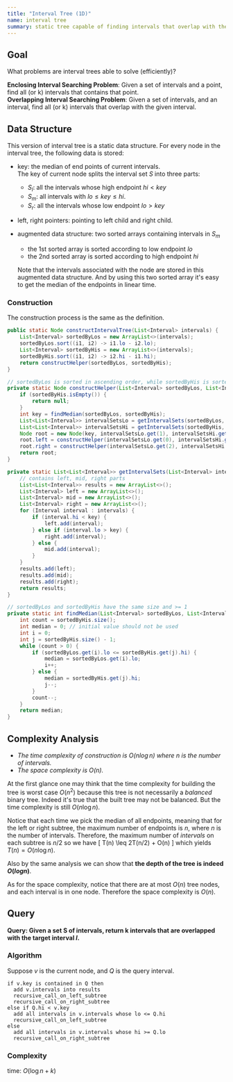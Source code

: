 ```yaml
---
title: "Interval Tree (1D)"
name: interval tree
summary: static tree capable of finding intervals that overlap with the given interval.
---
```


## Goal
What problems are interval trees able to solve (efficiently)?

**Enclosing Interval Searching Problem**: Given a set of intervals and a point, find all (or k) intervals that contains that point.  
**Overlapping Interval Searching Problem**: Given a set of intervals, and an interval, find all (or k) intervals that overlap with the given interval.

## Data Structure
This version of interval tree is a static data structure. For every node in the interval tree, the following data is stored:
- key: the median of end points of current intervals.  
  The key of current node splits the interval set $S$ into three parts:
  - $S_l$: all the intervals whose high endpoint $hi < key$
  - $S_m$: all intervals with $lo \leq key \leq hi$.
  - $S_r$: all the intervals whose low endpoint $lo > key$

- left, right pointers: pointing to left child and right child.

- augmented data structure: two sorted arrays containing intervals in $S_m$
  - the 1st sorted array is sorted according to low endpoint $lo$
  - the 2nd sorted array is sorted according to high endpoint $hi$

  Note that the intervals associated with the node are stored in this augmented data structure. And by using this two sorted array it's easy to get the median of the endpoints in linear time.

### Construction
The construction process is the same as the definition.

```java
public static Node constructIntervalTree(List<Interval> intervals) {
    List<Interval> sortedByLos = new ArrayList<>(intervals);
    sortedByLos.sort((i1, i2) -> i1.lo - i2.lo);
    List<Interval> sortedByHis = new ArrayList<>(intervals);
    sortedByHis.sort((i1, i2) -> i2.hi - i1.hi);
    return constructHelper(sortedByLos, sortedByHis);
}

// sortedByLos is sorted in ascending order, while sortedByHis is sorted in descending order.
private static Node constructHelper(List<Interval> sortedByLos, List<Interval> sortedByHis) {
    if (sortedByHis.isEmpty()) {
        return null;
    }
    int key = findMedian(sortedByLos, sortedByHis);
    List<List<Interval>> intervalSetsLo = getIntervalSets(sortedByLos, key);
    List<List<Interval>> intervalSetsHi = getIntervalSets(sortedByHis, key);
    Node root = new Node(key, intervalSetsLo.get(1), intervalSetsHi.get(1));
    root.left = constructHelper(intervalSetsLo.get(0), intervalSetsHi.get(0));
    root.right = constructHelper(intervalSetsLo.get(2), intervalSetsHi.get(2));
    return root;
}

private static List<List<Interval>> getIntervalSets(List<Interval> intervals, int key) {
    // contains left, mid, right parts
    List<List<Interval>> results = new ArrayList<>();
    List<Interval> left = new ArrayList<>();
    List<Interval> mid = new ArrayList<>();
    List<Interval> right = new ArrayList<>();
    for (Interval interval : intervals) {
        if (interval.hi < key) {
            left.add(interval);
        } else if (interval.lo > key) {
            right.add(interval);
        } else {
            mid.add(interval);
        }
    }
    results.add(left);
    results.add(mid);
    results.add(right);
    return results;
}

// sortedByLos and sortedByHis have the same size and >= 1
private static int findMedian(List<Interval> sortedByLos, List<Interval> sortedByHis) {
    int count = sortedByHis.size();
    int median = 0; // initial value should not be used
    int i = 0;
    int j = sortedByHis.size() - 1;
    while (count > 0) {
        if (sortedByLos.get(i).lo <= sortedByHis.get(j).hi) {
            median = sortedByLos.get(i).lo;
            i++;
        } else {
            median = sortedByHis.get(j).hi;
            j--;
        }
        count--;
    }
    return median;
}
```

## Complexity Analysis
- *The time complexity of construction is $O(n\log{n})$ where $n$ is the number of intervals.*  
- *The space complexity is $O(n)$.*

At the first glance one may think that the time complexity for building the tree is worst case $O(n^2)$ because this tree is not necessarily a *balanced* binary tree. Indeed it's true that the built tree may not be balanced. But the time complexity is still $O(n\log{n})$.

Notice that each time we pick the median of all endpoints, meaning that for the left or right subtree, the maximum number of endpoints is $n$, where $n$ is the number of intervals. Therefore, the maximum number of *intervals* on each subtree is $n/2$ so we have
\[ T(n) \leq 2T(n/2) + O(n) \]
which yields $T(n) = O(n\log{n})$.

Also by the same analysis we can show that **the depth of the tree is indeed $O(logn)$**.

As for the space complexity, notice that there are at most $O(n)$ tree nodes, and each interval is in one node. Therefore the space complexity is $O(n)$.

## Query
**Query: Given a set S of intervals, return k intervals that are overlapped with the target interval $I$.**

### Algorithm
Suppose $v$ is the current node, and $Q$ is the query interval.
```
if v.key is contained in Q then
  add v.intervals into results
  recursive_call_on_left_subtree
  recursive_call_on_right_subtree
else if Q.hi < v.key
  add all intervals in v.intervals whose lo <= Q.hi
  recursive_call_on_left_subtree
else
  add all intervals in v.intervals whose hi >= Q.lo
  recursive_call_on_right_subtree
```

### Complexity
time: $O(\log{n} + k)$
